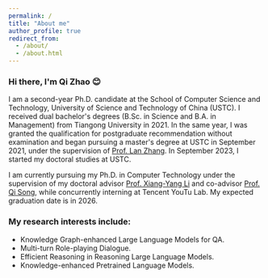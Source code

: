```yaml
---
permalink: /
title: "About me"
author_profile: true
redirect_from: 
  - /about/
  - /about.html
---
```


### Hi there, I'm Qi Zhao 😊

I am a second-year Ph.D. candidate at the School of Computer Science and Technology, University of Science and Technology of China (USTC). I received dual bachelor's degrees (B.Sc. in Science and B.A. in Management) from Tiangong University in 2021. In the same year, I was granted the qualification for postgraduate recommendation without examination and began pursuing a master's degree at USTC in September 2021, under the supervision of [Prof. Lan Zhang](https://cs.ustc.edu.cn/2020/0706/c23235a460088/pagem.htm). In September 2023, I started my doctoral studies at USTC.

I am currently pursuing my Ph.D. in Computer Technology under the supervision of my doctoral advisor [Prof. Xiang-Yang Li](https://cs.ustc.edu.cn/2020/0806/c23235a460096/pagem.htm) and co-advisor [Prof. Qi Song](https://cs.ustc.edu.cn/2022/0220/c23236a546061/pagem.htm), while concurrently interning at Tencent YouTu Lab. My expected graduation date is in 2026.

### My research interests include:

- Knowledge Graph-enhanced Large Language Models for QA.
- Multi-turn Role-playing Dialogue.
- Efficient Reasoning in Reasoning Large Language Models.
- Knowledge-enhanced Pretrained Language Models.